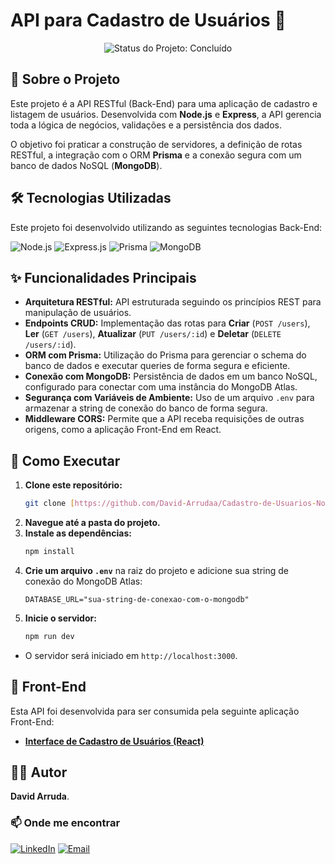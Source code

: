 # API para Cadastro de Usuários 🚀

<p align="center">
  <img src="https://img.shields.io/badge/Status-Concluído-brightgreen?style=for-the-badge" alt="Status do Projeto: Concluído"/>
</p>

## 📖 Sobre o Projeto

Este projeto é a API RESTful (Back-End) para uma aplicação de cadastro e listagem de usuários. Desenvolvida com **Node.js** e **Express**, a API gerencia toda a lógica de negócios, validações e a persistência dos dados.

O objetivo foi praticar a construção de servidores, a definição de rotas RESTful, a integração com o ORM **Prisma** e a conexão segura com um banco de dados NoSQL (**MongoDB**).

## 🛠️ Tecnologias Utilizadas

Este projeto foi desenvolvido utilizando as seguintes tecnologias Back-End:

<p align="left">
  <img src="https://img.shields.io/badge/Node.js-339933?style=for-the-badge&logo=nodedotjs&logoColor=white" alt="Node.js"/>
  <img src="https://img.shields.io/badge/Express.js-000000?style=for-the-badge&logo=express&logoColor=white" alt="Express.js"/>
  <img src="https://img.shields.io/badge/Prisma-2D3748?style=for-the-badge&logo=prisma&logoColor=white" alt="Prisma"/>
  <img src="https://img.shields.io/badge/MongoDB-4EA94B?style=for-the-badge&logo=mongodb&logoColor=white" alt="MongoDB"/>
</p>

## ✨ Funcionalidades Principais

- **Arquitetura RESTful:** API estruturada seguindo os princípios REST para manipulação de usuários.
- **Endpoints CRUD:** Implementação das rotas para **Criar** (`POST /users`), **Ler** (`GET /users`), **Atualizar** (`PUT /users/:id`) e **Deletar** (`DELETE /users/:id`).
- **ORM com Prisma:** Utilização do Prisma para gerenciar o schema do banco de dados e executar queries de forma segura e eficiente.
- **Conexão com MongoDB:** Persistência de dados em um banco NoSQL, configurado para conectar com uma instância do MongoDB Atlas.
- **Segurança com Variáveis de Ambiente:** Uso de um arquivo `.env` para armazenar a string de conexão do banco de forma segura.
- **Middleware CORS:** Permite que a API receba requisições de outras origens, como a aplicação Front-End em React.

## 🚀 Como Executar

1.  **Clone este repositório:**
    ```bash
    git clone [https://github.com/David-Arrudaa/Cadastro-de-Usuarios-Node.git](https://github.com/David-Arrudaa/Cadastro-de-Usuarios-Node.git)
    ```
2.  **Navegue até a pasta do projeto.**
3.  **Instale as dependências:**
    ```bash
    npm install
    ```
4.  **Crie um arquivo `.env`** na raiz do projeto e adicione sua string de conexão do MongoDB Atlas:
    ```env
    DATABASE_URL="sua-string-de-conexao-com-o-mongodb"
    ```
5.  **Inicie o servidor:**
    ```bash
    npm run dev
    ```
- O servidor será iniciado em `http://localhost:3000`.

## 🔗 Front-End

Esta API foi desenvolvida para ser consumida pela seguinte aplicação Front-End:
- **[Interface de Cadastro de Usuários (React)](https://github.com/David-Arrudaa/Cadastro-de-Usuarios-React)**

## 👨‍💻 Autor

**David Arruda**.

### 📫 Onde me encontrar

[![LinkedIn](https://img.shields.io/badge/LinkedIn-0A66C2?style=for-the-badge&logo=linkedin&logoColor=white)](https://www.linkedin.com/in/david-viniciusarruda/)
[![Email](https://img.shields.io/badge/Gmail-D14836?style=for-the-badge&logo=gmail&logoColor=white)](mailto:david.viniciusarruda@gmail.com)
